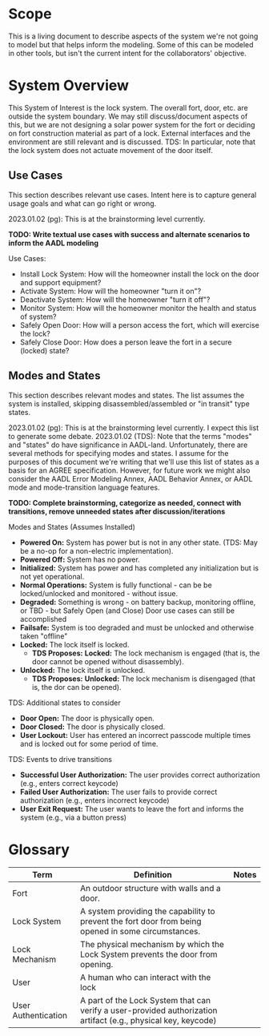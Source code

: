 # Scope
This is a living document to describe aspects of the system we're not going to model but that helps inform the modeling. Some of this can be modeled in other tools, but isn't the current intent for the collaborators' objective.

# System Overview
This System of Interest is the lock system. The overall fort, door, etc. are outside the system boundary. We may still discuss/document aspects of this, but we are not designing a solar power system for the fort or deciding on fort construction material as part of a lock. External interfaces and the environment are still relevant and is discussed. TDS: In particular, note that the lock system does not actuate movement of the door itself.

## Use Cases
This section describes relevant use cases. Intent here is to capture general usage goals and what can go right or wrong.

2023.01.02 (pg): This is at the brainstorming level currently.

**TODO: Write textual use cases with success and alternate scenarios to inform the AADL modeling**

Use Cases:
- Install Lock System: How will the homeowner install the lock on the door and support equipment?
- Activate System: How will the homeowner "turn it on"?
- Deactivate System: How will the homeowner "turn it off"?
- Monitor System: How will the homeowner monitor the health and status of system?
- Safely Open Door: How will a person access the fort, which will exercise the lock?
- Safely Close Door: How does a person leave the fort in a secure (locked) state?

## Modes and States
This section describes relevant modes and states. The list assumes the system is installed, skipping disassembled/assembled or "in transit" type states.

2023.01.02 (pg): This is at the brainstorming level currently. I expect this list to generate some debate.
2023.01.02 (TDS): Note that the terms "modes" and "states" do have significance in AADL-land. Unfortunately, there are several methods for specifying modes and states. I assume for the purposes of this document we're writing that we'll use this list of states as a basis for an AGREE specification. 
However, for future work we might also consider the AADL Error Modeling Annex, AADL Behavior Annex, or AADL mode and mode-transition language features. 

**TODO: Complete brainstorming, categorize as needed, connect with transitions, remove unneeded states after discussion/iterations**

Modes and States (Assumes Installed)
- **Powered On:** System has power but is not in any other state. (TDS: May be a no-op for a non-electric implementation).
- **Powered Off:** System has no power.
- **Initialized:** System has power and has completed any initialization but is not yet operational.
- **Normal Operations:** System is fully functional - can be be locked/unlocked and  monitored - without issue.
- **Degraded:** Something is wrong - on battery backup, monitoring offline, or TBD - but Safely Open (and Close) Door use cases can still be accomplished 
- **Failsafe:** System is too degraded and must be unlocked and otherwise taken "offline"
- **Locked:** The lock itself is locked.
  - **TDS Proposes:** **Locked:** The lock mechanism is engaged (that is, the door cannot be opened without disassembly).
- **Unlocked:** The lock itself is unlocked.
  - **TDS Proposes:** **Unlocked:** The lock mechanism is disengaged (that is, the dor can be opened).

TDS: Additional states to consider
- **Door Open:** The door is physically open.
- **Door Closed:** The door is physically closed. 
- **User Lockout:** User has entered an incorrect passcode multiple times and is locked out for some period of time. 

TDS: Events to drive transitions
- **Successful User Authorization:** The user provides correct authorization (e.g., enters correct keycode)
- **Failed User Authorization:** The user fails to provide correct authorization (e.g., enters incorrect keycode)
- **User Exit Request:** The user wants to leave the fort and informs the system (e.g., via a button press)

# Glossary

| Term           | Definition    | Notes | 
| -------------  | ------------- | ------------ | 
| Fort           | An outdoor structure with walls and a door. | | 
| Lock System    | A system providing the capability to prevent the fort door from being opened in some circumstances. | |
| Lock Mechanism | The physical mechanism by which the Lock System prevents the door from opening. | | 
| User | A human who can interact with the lock | |
| User Authentication | A part of the Lock System that can verify a user-provided authorization artifact (e.g., physical key, keycode) | | 

